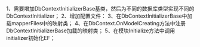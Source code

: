 ﻿1、需要增加DbContextInitializerBase基类，然后为不同的数据库类型实现不同的DbContextInitializer；
2、增加配置文件：
	<dbContextInitializer type="TG.UBP.EF.Oracle.OracleDefaultDbContextInitializer, TG.UBP.EF.Oracle" mapperFiles="TG.UBP.Core.EntityConfiguration.Oracle">
	</dbContextInitializer>
3、在DbContextInitializerBase中加载mapperFiles中的映射类；
4、在DbContext.OnModelCreating方法中注册DbContextInitializerBase加载的映射类；
5、在模块Initialize方法中调用initializer初始化EF；